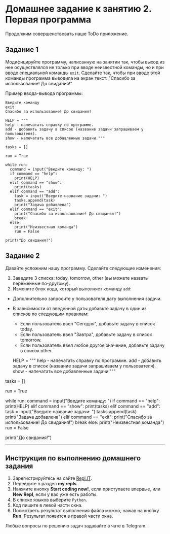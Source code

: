 # Домашнее задание к занятию 2. Первая программа

Продолжим совершенствовать наше ToDo приложение.

## Задание 1
Модифицируйте программу, написанную на занятии так, чтобы выход из нее осуществлялся не только при вводе неизвестной команды, но и при вводе специальной команды `exit`. Сделайте так, чтобы при вводе этой команды программа выводила на экран текст: "Спасибо за использование! До свидания!"

Пример ввода-вывода программы:
```
Введите команду
exit
Спасибо за использование! До свидания!

HELP = """
help - напечатать справку по программе.
add - добавить задачу в список (название задачи запрашиваем у пользователя).
show - напечатать все добавленные задачи."""

tasks = []

run = True

while run:
  command = input("Введите команду: ")
  if command == "help":
    print(HELP)
  elif command == "show":
    print(tasks)
  elif command == "add":
    task = input("Введите название задачи: ")
    tasks.append(task)
    print("Задача добавлена")
  elif command == "exit":
    print("Спасибо за использование! До свидания!")
    break
  else: 
    print("Неизвестная команда")
    run = False

print("До свидания!")
```

## Задание 2 
Давайте усложним нашу программу.
Сделайте следующие изменения: 
1. Заведите 3 списка: today, tomorrow, other (вы можете назвать переменные по-другому).
2. Измените блок кода, который выполняет команду `add`:
  * Дополнительно запросите у пользователя дату выполнения задачи.
  * В зависимости от введенной даты добавьте задачу в один из списков по следующим правилам: 
    * Если пользователь ввел "Сегодня", добавьте задачу в список today.
    * Если пользователь ввел "Завтра", добавьте задачу в список tomorrow.
    * Если пользователь ввел любое другое значение, добавьте задачу в список other.
    
    HELP = """
help - напечатать справку по программе.
add - добавить задачу в список (название задачи запрашиваем у пользователя).
show - напечатать все добавленные задачи."""

tasks = []

run = True

while run:
  command = input("Введите команду: ")
  if command == "help":
    print(HELP)
  elif command == "show":
    print(tasks)
  elif command == "add":
    task = input("Введите название задачи: ")
    tasks.append(task)
    print("Задача добавлена")
  elif command == "exit":
    print("Спасибо за использование! До свидания!")
    break
  else: 
    print("Неизвестная команда")
    run = False

print("До свидания!")
   ***

## Инструкция по выполнению домашнего задания

1. Зарегистрируйтесь на сайте [Repl.IT](http://repl.it/).
2. Перейдите в раздел **my repls**.
3. Нажмите кнопку **Start coding now!**, если приступаете впервые, или **New Repl**, если у вас уже есть работы.
4. В списке языков выберите `Python`.
5. Код пишите в левой части окна.
6. Посмотреть результат выполнения файла можно, нажав на кнопку **Run**. Результат появится в правой части окна.

Любые вопросы по решению задач задавайте в чате в Telegram.
